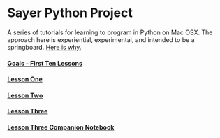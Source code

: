 # Sayer Python Project
A series of tutorials for learning to program in Python on Mac OSX. The approach here is experiential, experimental, and intended to be a springboard. [Here is why.](https://github.com/presquepartout/SayerPythonProject/blob/master/MaisPourquoi.md)

#### [Goals - First Ten Lessons](https://github.com/presquepartout/SayerPythonProject/blob/master/goals_first_ten_lessons.md)

#### [Lesson One](https://github.com/presquepartout/SayerPythonProject/blob/master/LessonOne.md)

#### [Lesson Two](https://github.com/presquepartout/SayerPythonProject/blob/master/LessonTwo.md)

#### [Lesson Three](https://github.com/presquepartout/SayerPythonProject/blob/master/LessonThree.md)

#### [Lesson Three Companion Notebook](https://github.com/presquepartout/SayerPythonProject/blob/master/Lesson3_Companion_Notebook.ipynb)






